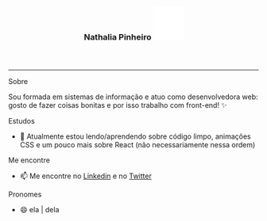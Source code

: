 <header>
  <h3 align="center">
    Nathalia Pinheiro 
    <img src="https://github.com/natth42/natth42/blob/master/assets/sparkles.svg" />
  </h3>
</header>

 ---

   Sobre

   Sou formada em sistemas de informação e atuo como desenvolvedora web: gosto de fazer coisas bonitas e 
    por isso trabalho com front-end! ✨


   Estudos

   - 📖 Atualmente estou lendo/aprendendo sobre código limpo, animações CSS e um pouco mais sobre React 
    (não necessariamente nessa ordem)


   Me encontre

   - 📫 Me encontre no <a href="https://www.linkedin.com/in/nathalia-pinheiro">Linkedin</a> e no <a href="https://twitter.com/nathi_pinheiro" title="@nathi_pinheiro">Twitter</a>

   Pronomes

   - 😄 ela | dela
